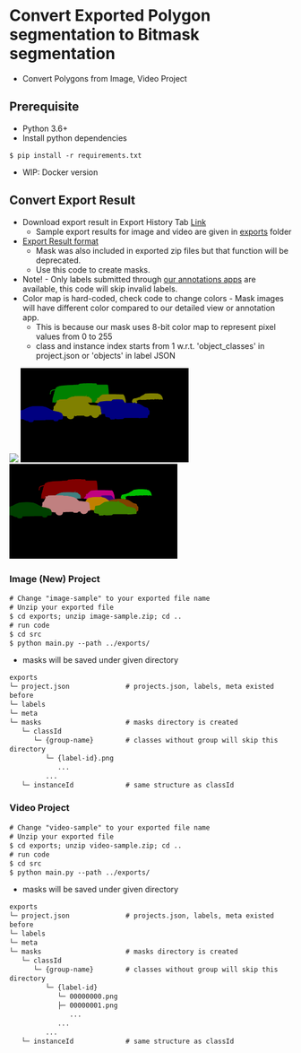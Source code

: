 # Convert Exported Polygon segmentation to Bitmask segmentation
* Convert Polygons from Image, Video Project

## Prerequisite
* Python 3.6+
* Install python dependencies
```
$ pip install -r requirements.txt
```
* WIP: Docker version

## Convert Export Result
* Download export result in Export History Tab [Link](https://docs.superb-ai.com/user-manual/manipulate-labels/export-and-download-labels)
   * Sample export results for image and video are given in [exports](exports) folder
* [Export Result format](https://docs.superb-ai.com/user-manual/manipulate-labels/export-result-format)
    * Mask was also included in exported zip files but that function will be deprecated.
    * Use this code to create masks.
* Note! - Only labels submitted through [our annotations apps](https://docs.superb-ai.com/user-manual/manage-annotations/create-edit-delete-annotations#create-annotations) are available, this code will skip invalid labels.
* Color map is hard-coded, check code to change colors - Mask images will have different color compared to our detailed view or annotation app.
   * This is because our mask uses 8-bit color map to represent pixel values from 0 to 255
   * class and instance index starts from 1 w.r.t. 'object_classes' in project.json or 'objects' in label JSON

<p float="middle">
  <img src="assets/img/all_annotations.png" width="300"/>
  <img src="assets/img/mask_by_class_id.png" width="300"/>
  <img src="assets/img/mask_by_instance_id.png" width="300"/>
</p>

### Image (New) Project
```
# Change "image-sample" to your exported file name
# Unzip your exported file
$ cd exports; unzip image-sample.zip; cd ..
# run code
$ cd src
$ python main.py --path ../exports/
```

* masks will be saved under given directory
```
exports
└─ project.json              # projects.json, labels, meta existed before
└─ labels
└─ meta
└─ masks                     # masks directory is created
   └─ classId
      └─ {group-name}        # classes without group will skip this directory
         └─ {label-id}.png
            ...
         ...
   └─ instanceId             # same structure as classId
```

### Video Project 
```
# Change "video-sample" to your exported file name
# Unzip your exported file
$ cd exports; unzip video-sample.zip; cd ..
# run code
$ cd src
$ python main.py --path ../exports/
```

* masks will be saved under given directory
```
exports
└─ project.json              # projects.json, labels, meta existed before
└─ labels
└─ meta
└─ masks                     # masks directory is created
   └─ classId
      └─ {group-name}        # classes without group will skip this directory
         └─ {label-id}
            └─ 00000000.png
            ├─ 00000001.png
               ...
            ...
         ...
   └─ instanceId             # same structure as classId
```
